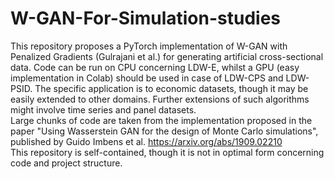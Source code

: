 # W-GAN-For-Simulation-studies
This repository proposes a PyTorch implementation of W-GAN with Penalized Gradients (Gulrajani et al.) for generating artificial cross-sectional data. Code can be run on CPU concerning LDW-E, whilst a GPU (easy implementation in Colab) should be used in case of LDW-CPS and LDW-PSID. 
The specific application is to economic datasets, though it may be easily extended to other domains. Further extensions of such algorithms might involve time series and panel datasets. \
Large chunks of code are taken from the implementation proposed in the paper "Using Wasserstein GAN for the design of Monte Carlo simulations", published by Guido Imbens et al. https://arxiv.org/abs/1909.02210 \
This repository is self-contained, though it is not in optimal form concerning code and project structure. 
